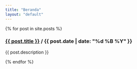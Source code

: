 ```yaml
---
title: "Beranda"
layout: "default"
---
```


<div class="grid">
  {% for post in site.posts %}
    <div class="card">
      <h3><a href="{{ post.url | relative_url }}">{{ post.title }}</a> / {{ post.date | date: "%d %B %Y" }}</h3>
      <p>{{ post.description }}</p>
    </div>
  {% endfor %}
</div>
